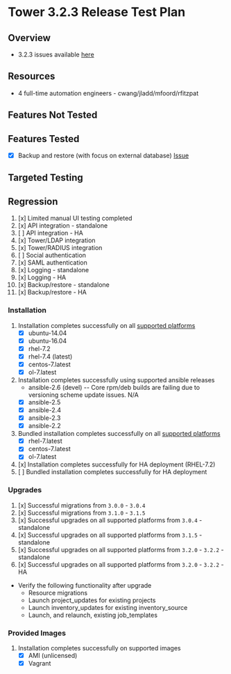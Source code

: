 # Tower 3.2.3 Release Test Plan

## Overview

* 3.2.3 issues available [here](https://github.com/ansible/ansible-tower/issues?utf8=%E2%9C%93&q=is%3Aopen%20is%3Aissue%20milestone%3Arelease_3.2.3)

## Resources
* 4 full-time automation engineers - cwang/jladd/mfoord/rfitzpat

## Features Not Tested

## Features Tested

* [x] Backup and restore (with focus on external database) [Issue](https://github.com/ansible/ansible-tower/issues/7872)

## Targeted Testing

## Regression
1. [x] Limited manual UI testing completed
1. [x] API integration - standalone
1. [ ] API integration - HA
1. [x] Tower/LDAP integration
1. [x] Tower/RADIUS integration
1. [ ] Social authentication
1. [x] SAML authentication
1. [x] Logging - standalone
1. [x] Logging - HA
1. [x] Backup/restore - standalone
1. [x] Backup/restore - HA

### Installation
1. Installation completes successfully on all [supported platforms](https://docs.ansible.com/ansible-tower/3.2.2/html/installandreference/requirements_refguide.html)
    * [x] ubuntu-14.04
    * [x] ubuntu-16.04
    * [x] rhel-7.2
    * [x] rhel-7.4 (latest)
    * [x] centos-7.latest
    * [x] ol-7.latest
1. Installation completes successfully using supported ansible releases
    * ansible-2.6 (devel) -- Core rpm/deb builds are failing due to versioning scheme update issues.  N/A
    * [x] ansible-2.5
    * [x] ansible-2.4
    * [x] ansible-2.3
    * [x] ansible-2.2
1. Bundled installation completes successfully on all [supported platforms](https://docs.ansible.com/ansible-tower/3.2.2/html/installandreference/tower_installer.html#bundled-install)
    * [x] rhel-7.latest
    * [x] centos-7.latest
    * [x] ol-7.latest
1. [x] Installation completes successfully for HA deployment (RHEL-7.2)
1. [ ] Bundled installation completes successfully for HA deployment

### Upgrades
1. [x] Successful migrations from `3.0.0` - `3.0.4`
1. [x] Successful migrations from `3.1.0` - `3.1.5`
1. [x] Successful upgrades on all supported platforms from `3.0.4` - standalone
1. [x] Successful upgrades on all supported platforms from `3.1.5` - standalone
1. [x] Successful upgrades on all supported platforms from `3.2.0` - `3.2.2` - standalone
1. [x] Successful upgrades on all supported platforms from `3.2.0` - `3.2.2` - HA

* Verify the following functionality after upgrade
    * Resource migrations
    * Launch project_updates for existing projects
    * Launch inventory_updates for existing inventory_source
    * Launch, and relaunch, existing job_templates

### Provided Images
1. Installation completes successfully on supported images
    * [x] AMI (unlicensed)
    * [x] Vagrant
